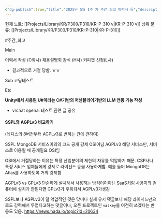 ```yaml
---
{"dg-publish":true,"title":"2025년 5월 1주 차 주간 회고 이력서 등","description":"이력서, 채용설명회, 커피챗등 취업 준비","permalink":"/projects/library/kr/p300/p310/kr-p-310-v/","dgPassFrontmatter":true,"noteIcon":"0","created":"2025-04-28T15:56:51.465+09:00","updated":"2025-05-12T17:42:57.493+09:00"}
---
```


현재 노트: [[Projects/Library/KR/P300/P310/KR-P-310 v\|KR-P-310 v]]
상위 분류: [[Projects/Library/KR/P300/P310/KR-P-310\|KR-P-310]] 

#주간_회고 

Main

이력서 작성 (O회사)
채용설명회 참석 (H사)
커피챗 신청(L사)
- 결과적으로 거절 당함. ㅠㅠ



Sub
코딩테스트 


Etc

**Unity에서 사용된 U#이라는 C#기반의 어셈블리어기반의 LLM 연동 기능 작성**
- vrchat openai 테스트 관련 글 공유


#### SSPL와 AGPLv3 비교하기
(레디스의 8버전부터 AGPLv3로 변하는 건에 관하여)

SSPL MongoDB 서비스이외의 코드 공개 강제 OSI아님
AGPLv3 해당 서비스만, 서비스로 이용될 때 공개필요 OSI임

OSI에서 거절당하는 이유는 특정 산업분야의 제한의 자유를 억압하기 때문.
CSP사나 특정 서비스 업체들에게 강제로 라이선스 등을 사용하게함. 예를 들어  MongoDB는 Atlas를 사용하도록 거의 강제함

AGPLv3 vs GPLv3 단순하게 설치해서 사용하는 방식이이아닌 SaaS처럼 사용자의 컴퓨터에 설치가 안된다면 GPLv3가 우회되서 AGPLv3가생김

SSPL보다 AGPLv3이 덜 억압적인 것은 맞미나 실제 유저 댓글보니 해당 라이서느만으로도 강력해서 두렵다고하는 댓글이나, 오픈 프로젝트인 `valkey`를 여전히 쓰겠다는 반응도 있음.
https://news.hada.io/topic?id=20634